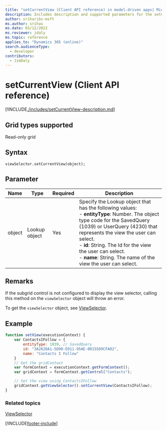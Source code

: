 ```yaml
---
title: "setCurrentView (Client API reference) in model-driven apps| MicrosoftDocs"
description: Includes description and supported parameters for the setCurrentView method.
author: sriharibs-msft
ms.author: srihas
ms.date: 03/12/2022
ms.reviewer: jdaly
ms.topic: reference
applies_to: "Dynamics 365 (online)"
search.audienceType: 
  - developer
contributors:
  - JimDaly
---
```

# setCurrentView (Client API reference)



[!INCLUDE[./includes/setCurrentView-description.md](./includes/setCurrentView-description.md)]

## Grid types supported

Read-only grid

## Syntax

`viewSelector.setCurrentView(object);`

## Parameter

|Name|Type|Required|Description|
|--|--|--|--|
|object|Lookup object|Yes|Specify the Lookup object that has the following values:<br/>- **entityType**: Number. The object type code for the SavedQuery (1039) or UserQuery (4230) that represents the view the user can select.<br/>- **id**: String. The Id for the view the user can select.<br/>- **name**: String. The name of the view the user can select.|

## Remarks

If the subgrid control is not configured to display the view selector, calling this method on the `viewSelector` object will throw an error.

To get the `viewSelector` object, see [ViewSelector](../viewselector.md).

## Example

```JavaScript
function setView(executionContext) {
    var ContactsIFollow = {
        entityType: 1039, // SavedQuery
        id: "3A282DA1-5D90-E011-95AE-00155D9CFA02",
        name: "Contacts I Follow"
    }
    // Get the gridContext
    var formContext = executionContext.getFormContext();
    var gridContext = formContext.getControl("Contacts");

    // Set the view using ContactsIFollow
    gridContext.getViewSelector().setCurrentView(ContactsIFollow);
}
```

### Related topics

[ViewSelector](../viewselector.md)






[!INCLUDE[footer-include](../../../../../../includes/footer-banner.md)]
